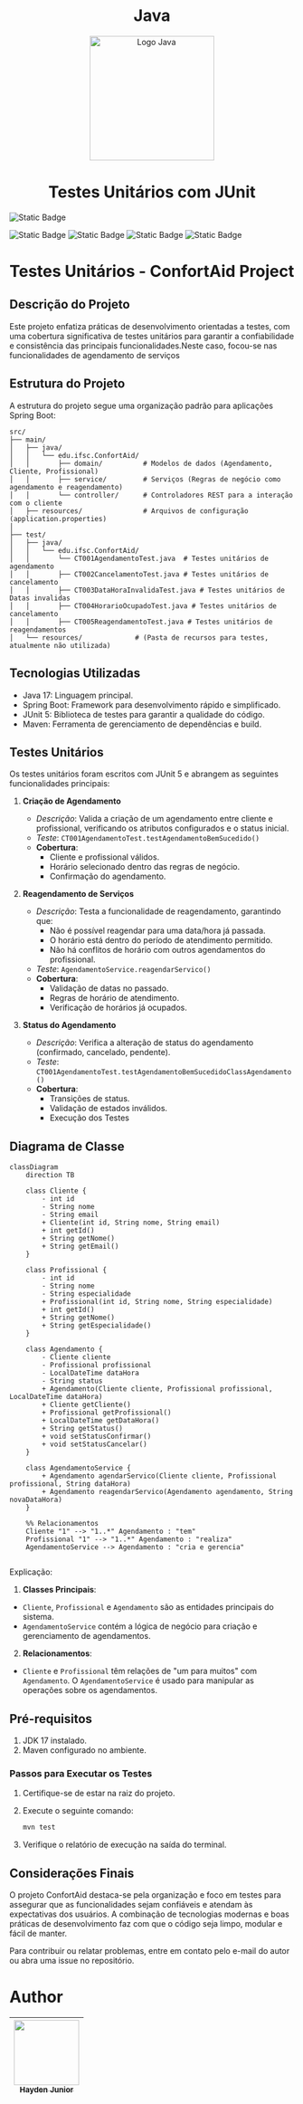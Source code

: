 <div align="center">

<h1>Java</h1>
<img src="https://encrypted-tbn0.gstatic.com/images?q=tbn:ANd9GcSCcxkA70BX5H1N1FFSkncQ-InOpqloUVZLcA&usqp=CAU" alt="Logo Java" width="220">
</div>




<h1 align="center"> Testes Unitários com JUnit </h1>

![Static Badge](https://img.shields.io/badge/STATUS-Em_Conclu%C3%ADdo-green)

![Static Badge](https://img.shields.io/badge/Powered_by-JUnit-red) ![Static Badge](https://img.shields.io/badge/Powered_by-Spring%20Boot-green) ![Static Badge](https://img.shields.io/badge/Powered_by-Maven-blue) ![Static Badge](https://img.shields.io/badge/Powered_by-Lombok-A9A9A9)






# Testes Unitários - ConfortAid Project

## Descrição do Projeto

Este projeto enfatiza práticas de desenvolvimento orientadas a testes, com uma cobertura significativa de testes unitários para garantir a confiabilidade e consistência das principais funcionalidades.Neste caso, focou-se nas funcionalidades de agendamento de serviços

## Estrutura do Projeto

A estrutura do projeto segue uma organização padrão para aplicações Spring Boot:
```
src/
├── main/
│   ├── java/
│   │   └── edu.ifsc.ConfortAid/
│   │       ├── domain/          # Modelos de dados (Agendamento, Cliente, Profissional)
│   │       ├── service/         # Serviços (Regras de negócio como agendamento e reagendamento)
│   │       └── controller/      # Controladores REST para a interação com o cliente
│   ├── resources/               # Arquivos de configuração (application.properties)
│
├── test/
│   ├── java/
│   │   └── edu.ifsc.ConfortAid/
│   │       └── CT001AgendamentoTest.java  # Testes unitários de agendamento
│   │       ├── CT002CancelamentoTest.java # Testes unitários de cancelamento
│   │       ├── CT003DataHoraInvalidaTest.java # Testes unitários de Datas invalidas
│   │       ├── CT004HorarioOcupadoTest.java # Testes unitários de cancelamento
│   │       ├── CT005ReagendamentoTest.java # Testes unitários de reagendamentos
│   └── resources/             # (Pasta de recursos para testes, atualmente não utilizada)
```

## Tecnologias Utilizadas

* Java 17: Linguagem principal.
* Spring Boot: Framework para desenvolvimento rápido e simplificado.
* JUnit 5: Biblioteca de testes para garantir a qualidade do código.
* Maven: Ferramenta de gerenciamento de dependências e build.

## Testes Unitários

Os testes unitários foram escritos com JUnit 5 e abrangem as seguintes funcionalidades principais:

1. __Criação de Agendamento__
   
   * _Descrição_: Valida a criação de um agendamento entre cliente e profissional, verificando os atributos configurados e o status inicial.
   * _Teste_: `CT001AgendamentoTest.testAgendamentoBemSucedido()`
   * __Cobertura__:
      * Cliente e profissional válidos.
      * Horário selecionado dentro das regras de negócio.
      * Confirmação do agendamento.
2. __Reagendamento de Serviços__
   
   * _Descrição_: Testa a funcionalidade de reagendamento, garantindo que:
     - Não é possível reagendar para uma data/hora já passada.
     - O horário está dentro do período de atendimento permitido.
     - Não há conflitos de horário com outros agendamentos do profissional.
   * _Teste_: `AgendamentoService.reagendarServico()`
   * __Cobertura__:
      * Validação de datas no passado.
      * Regras de horário de atendimento.
      * Verificação de horários já ocupados.
3. __Status do Agendamento__
   * _Descrição_: Verifica a alteração de status do agendamento (confirmado, cancelado, pendente).
   * _Teste_: `CT001AgendamentoTest.testAgendamentoBemSucedidoClassAgendamento()`
   * __Cobertura__:
       * Transições de status.
       * Validação de estados inválidos.
       * Execução dos Testes

## Diagrama de Classe

```mermaid
classDiagram
    direction TB

    class Cliente {
        - int id
        - String nome
        - String email
        + Cliente(int id, String nome, String email)
        + int getId()
        + String getNome()
        + String getEmail()
    }

    class Profissional {
        - int id
        - String nome
        - String especialidade
        + Profissional(int id, String nome, String especialidade)
        + int getId()
        + String getNome()
        + String getEspecialidade()
    }

    class Agendamento {
        - Cliente cliente
        - Profissional profissional
        - LocalDateTime dataHora
        - String status
        + Agendamento(Cliente cliente, Profissional profissional, LocalDateTime dataHora)
        + Cliente getCliente()
        + Profissional getProfissional()
        + LocalDateTime getDataHora()
        + String getStatus()
        + void setStatusConfirmar()
        + void setStatusCancelar()
    }

    class AgendamentoService {
        + Agendamento agendarServico(Cliente cliente, Profissional profissional, String dataHora)
        + Agendamento reagendarServico(Agendamento agendamento, String novaDataHora)
    }

    %% Relacionamentos
    Cliente "1" --> "1..*" Agendamento : "tem"
    Profissional "1" --> "1..*" Agendamento : "realiza"
    AgendamentoService --> Agendamento : "cria e gerencia"
    
```

Explicação:

1. __Classes Principais__:
- `Cliente`, `Profissional` e `Agendamento` são as entidades principais do sistema.
- `AgendamentoService` contém a lógica de negócio para criação e gerenciamento de agendamentos.

2. __Relacionamentos__:
- `Cliente` e `Profissional` têm relações de "um para muitos" com `Agendamento`.
O `AgendamentoService` é usado para manipular as operações sobre os agendamentos.

## Pré-requisitos
1. JDK 17 instalado.
2. Maven configurado no ambiente.

### Passos para Executar os Testes
1. Certifique-se de estar na raiz do projeto.
2. Execute o seguinte comando:

    ```bash
    mvn test
    ```
3. Verifique o relatório de execução na saída do terminal.

## Considerações Finais

O projeto ConfortAid destaca-se pela organização e foco em testes para assegurar que as funcionalidades sejam confiáveis e atendam às expectativas dos usuários. A combinação de tecnologias modernas e boas práticas de desenvolvimento faz com que o código seja limpo, modular e fácil de manter.

Para contribuir ou relatar problemas, entre em contato pelo e-mail do autor ou abra uma issue no repositório.

# Author

| [<img src="https://avatars.githubusercontent.com/u/79289647?v=4" width=115><br><sub>Hayden Junior</sub>](https://github.com/JunhaumHayden) |
| :---: |
